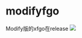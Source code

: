 # modifyfgo
Modify版的xfgo在release
<img src="https://github.com/heqyoufree/modifyfgo/blob/master/%E8%B5%9E%E5%8A%A9%E9%83%BD%E7%BB%99%E6%88%91%E8%B5%9E%E5%8A%A9.jpg"/>
